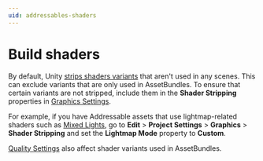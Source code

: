 ```yaml
---
uid: addressables-shaders
---
```


# Build shaders

By default, Unity [strips shaders variants](xref:shader-variant-stripping) that aren't used in any scenes. This can exclude variants that are only used in AssetBundles. To ensure that certain variants are not stripped, include them in the **Shader Stripping** properties in [Graphics Settings](xref:class-GraphicsSettings). 

For example, if you have Addressable assets that use lightmap-related shaders such as [Mixed Lights](xref:LightMode-Mixed), go to **Edit** &gt; **Project Settings** &gt; **Graphics** &gt; **Shader Stripping** and set the **Lightmap Mode** property to **Custom**.

[Quality Settings](xref:class-QualitySettings) also affect shader variants used in AssetBundles.
